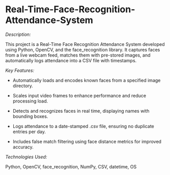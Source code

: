 # Real-Time-Face-Recognition-Attendance-System

*Description:*

This project is a Real-Time Face Recognition Attendance System developed using Python, OpenCV, and the face_recognition library. It captures faces from a live webcam feed, matches them with pre-stored images, and automatically logs attendance into a CSV file with timestamps.

*Key Features:*

- Automatically loads and encodes known faces from a specified image directory.

- Scales input video frames to enhance performance and reduce processing load.

- Detects and recognizes faces in real time, displaying names with bounding boxes.

- Logs attendance to a date-stamped .csv file, ensuring no duplicate entries per day.

- Includes false match filtering using face distance metrics for improved accuracy.

*Technologies Used:*

Python, OpenCV, face_recognition, NumPy, CSV, datetime, OS
